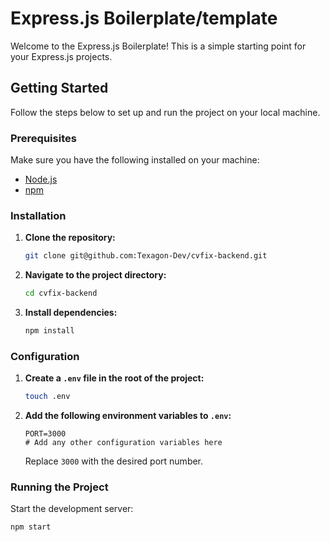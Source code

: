 # Express.js Boilerplate/template

Welcome to the Express.js Boilerplate! This is a simple starting point for your Express.js projects.

## Getting Started

Follow the steps below to set up and run the project on your local machine.

### Prerequisites

Make sure you have the following installed on your machine:

- [Node.js](https://nodejs.org/)
- [npm](https://www.npmjs.com/)

### Installation

1. **Clone the repository:**

   ```bash
   git clone git@github.com:Texagon-Dev/cvfix-backend.git
   ```

2. **Navigate to the project directory:**

   ```bash
   cd cvfix-backend
   ```

3. **Install dependencies:**

   ```bash
   npm install
   ```

### Configuration

1. **Create a `.env` file in the root of the project:**

   ```bash
   touch .env
   ```

2. **Add the following environment variables to `.env`:**

   ```env
   PORT=3000
   # Add any other configuration variables here
   ```

   Replace `3000` with the desired port number.

### Running the Project

Start the development server:

```bash
npm start
```
